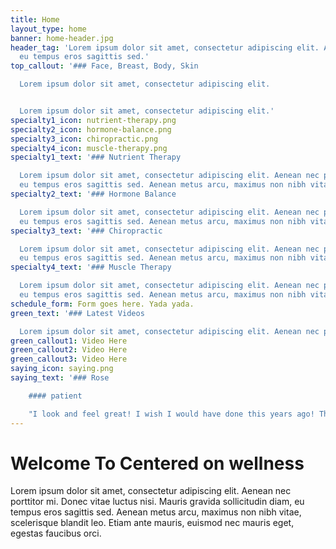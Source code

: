 ```yaml
---
title: Home
layout_type: home
banner: home-header.jpg
header_tag: 'Lorem ipsum dolor sit amet, consectetur adipiscing elit. Aenean nec porttitor mi. Donec vitae luctus nisi. Mauris gravida sollicitudin diam,
  eu tempus eros sagittis sed.'
top_callout: '### Face, Breast, Body, Skin

  Lorem ipsum dolor sit amet, consectetur adipiscing elit.


  Lorem ipsum dolor sit amet, consectetur adipiscing elit.'
specialty1_icon: nutrient-therapy.png
specialty2_icon: hormone-balance.png
specialty3_icon: chiropractic.png
specialty4_icon: muscle-therapy.png
specialty1_text: '### Nutrient Therapy

  Lorem ipsum dolor sit amet, consectetur adipiscing elit. Aenean nec porttitor mi. Donec vitae luctus nisi. Mauris gravida sollicitudin diam,
  eu tempus eros sagittis sed. Aenean metus arcu, maximus non nibh vitae, scelerisque blandit leo. Etiam ante mauris, euismod nec mauris eget, egestas faucibus orci.'
specialty2_text: '### Hormone Balance

  Lorem ipsum dolor sit amet, consectetur adipiscing elit. Aenean nec porttitor mi. Donec vitae luctus nisi. Mauris gravida sollicitudin diam,
  eu tempus eros sagittis sed. Aenean metus arcu, maximus non nibh vitae, scelerisque blandit leo. Etiam ante mauris, euismod nec mauris eget, egestas faucibus orci.'
specialty3_text: '### Chiropractic

  Lorem ipsum dolor sit amet, consectetur adipiscing elit. Aenean nec porttitor mi. Donec vitae luctus nisi. Mauris gravida sollicitudin diam,
  eu tempus eros sagittis sed. Aenean metus arcu, maximus non nibh vitae, scelerisque blandit leo. Etiam ante mauris, euismod nec mauris eget, egestas faucibus orci.'
specialty4_text: '### Muscle Therapy

  Lorem ipsum dolor sit amet, consectetur adipiscing elit. Aenean nec porttitor mi. Donec vitae luctus nisi. Mauris gravida sollicitudin diam,
  eu tempus eros sagittis sed. Aenean metus arcu, maximus non nibh vitae, scelerisque blandit leo. Etiam ante mauris, euismod nec mauris eget, egestas faucibus orci.'
schedule_form: Form goes here. Yada yada.
green_text: '### Latest Videos

  Lorem ipsum dolor sit amet, consectetur adipiscing elit. Aenean nec porttitor mi.'
green_callout1: Video Here
green_callout2: Video Here
green_callout3: Video Here
saying_icon: saying.png
saying_text: '### Rose

    #### patient

    "I look and feel great! I wish I would have done this years ago! The team at Centered On Wellness is ultra-professional, talented, and made me feel like I was in my home."'
---
```


# Welcome To Centered on wellness

Lorem ipsum dolor sit amet, consectetur adipiscing elit. Aenean nec porttitor mi. Donec vitae luctus nisi. Mauris gravida sollicitudin diam, eu tempus eros sagittis sed. Aenean metus arcu, maximus non nibh vitae, scelerisque blandit leo. Etiam ante mauris, euismod nec mauris eget, egestas faucibus orci.
